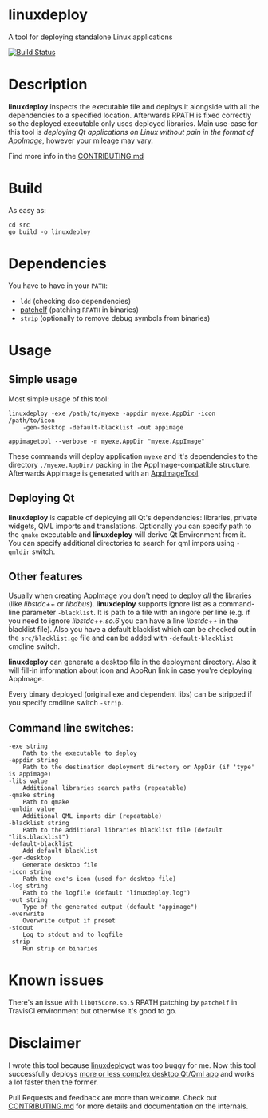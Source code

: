 # linuxdeploy
A tool for deploying standalone Linux applications

[![Build Status](https://travis-ci.org/Ribtoks/linuxdeploy.svg?branch=master)](https://travis-ci.org/Ribtoks/linuxdeploy)

# Description
**linuxdeploy** inspects the executable file and deploys it alongside with all the dependencies to a specified location. Afterwards RPATH is fixed correctly so the deployed executable only uses deployed libraries. Main use-case for this tool is _deploying Qt applications on Linux without pain in the format of AppImage_, however your mileage may vary.

Find more info in the [CONTRIBUTING.md](https://github.com/Ribtoks/linuxdeploy/blob/master/CONTRIBUTING.md)

# Build

As easy as:

    cd src
    go build -o linuxdeploy
    
# Dependencies

You have to have in your `PATH`:

* `ldd` (checking dso dependencies)
* [patchelf](https://github.com/NixOS/patchelf) (patching `RPATH` in binaries)
* `strip` (optionally to remove debug symbols from binaries)
 
# Usage

## Simple usage

Most simple usage of this tool:

    linuxdeploy -exe /path/to/myexe -appdir myexe.AppDir -icon /path/to/icon 
        -gen-desktop -default-blacklist -out appimage
        
    appimagetool --verbose -n myexe.AppDir "myexe.AppImage"
   
These commands will deploy application `myexe` and it's dependencies to the directory `./myexe.AppDir/` packing in the AppImage-compatible structure. Afterwards AppImage is generated with an [AppImageTool](https://github.com/probonopd/AppImageKit).

## Deploying Qt

**linuxdeploy** is capable of deploying all Qt's dependencies: libraries, private widgets, QML imports and translations. Optionally you can specify path to the `qmake` executable and **linuxdeploy** will derive Qt Environment from it. You can specify additional directories to search for qml impors using `-qmldir` switch.

## Other features

Usually when creating AppImage you don't need to deploy _all_ the libraries (like _libstdc++_ or _libdbus_). **linuxdeploy** supports ignore list as a command-line parameter `-blacklist`. It is path to a file with an ingore per line (e.g. if you need to ignore _libstdc++.so.6_ you can have a line _libstdc++_ in the blacklist file). Also you have a default blacklist which can be checked out in the `src/blacklist.go` file and can be added with `-default-blacklist` cmdline switch.

**linuxdeploy** can generate a desktop file in the deployment directory. Also it will fill-in information about icon and AppRun link in case you're deploying AppImage.

Every binary deployed (original exe and dependent libs) can be stripped if you specify cmdline switch `-strip`.

## Command line switches:
 
    -exe string
     	Path to the executable to deploy
    -appdir string
     	Path to the destination deployment directory or AppDir (if 'type' is appimage)
    -libs value
     	Additional libraries search paths (repeatable)
    -qmake string
     	Path to qmake
    -qmldir value
     	Additional QML imports dir (repeatable)
    -blacklist string
     	Path to the additional libraries blacklist file (default "libs.blacklist")
    -default-blacklist
     	Add default blacklist
    -gen-desktop
     	Generate desktop file
    -icon string
     	Path the exe's icon (used for desktop file)
    -log string
     	Path to the logfile (default "linuxdeploy.log")
    -out string
     	Type of the generated output (default "appimage")
    -overwrite
     	Overwrite output if preset
    -stdout
     	Log to stdout and to logfile
    -strip
     	Run strip on binaries
        
# Known issues

There's an issue with `libQt5Core.so.5` RPATH patching by `patchelf` in TravisCI environment but otherwise it's good to go.

# Disclaimer

I wrote this tool because [linuxdeployqt](https://github.com/probonopd/linuxdeployqt/) was too buggy for me. Now this tool successfully deploys [more or less complex desktop Qt/Qml app](https://github.com/ribtoks/xpiks) and works a lot faster then the former.

Pull Requests and feedback are more than welcome. Check out [CONTRIBUTING.md](https://github.com/Ribtoks/linuxdeploy/blob/master/CONTRIBUTING.md) for more details and documentation on the internals.
